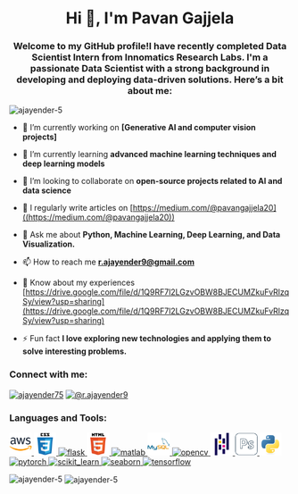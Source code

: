 <h1 align="center">Hi 👋, I'm Pavan Gajjela</h1>
<h3 align="center">Welcome to my GitHub profile!I have recently completed Data Scientist Intern from Innomatics Research Labs. I'm a passionate Data Scientist with a strong background in developing and deploying data-driven solutions. Here’s a bit about me:</h3>

<p align="left"> <img src="https://komarev.com/ghpvc/?username=ajayender-5&label=Profile%20views&color=0e75b6&style=flat" alt="ajayender-5" /> </p>

- 🔭 I’m currently working on **[Generative AI and computer vision projects]**

- 🌱 I’m currently learning **advanced machine learning techniques and deep learning models**

- 👯 I’m looking to collaborate on **open-source projects related to AI and data science**

- 📝 I regularly write articles on [https://medium.com/@pavangajjela20]((https://medium.com/@pavangajjela20))

- 💬 Ask me about **Python, Machine Learning, Deep Learning, and Data Visualization.**

- 📫 How to reach me **r.ajayender9@gmail.com**

- 📄 Know about my experiences [https://drive.google.com/file/d/1Q9RF7l2LGzvOBW8BJECUMZkuFvRlzqSy/view?usp=sharing](https://drive.google.com/file/d/1Q9RF7l2LGzvOBW8BJECUMZkuFvRlzqSy/view?usp=sharing)

- ⚡ Fun fact **I love exploring new technologies and applying them to solve interesting problems.**

<h3 align="left">Connect with me:</h3>
<p align="left">
<a href="https://www.linkedin.com/in/pavan-gajjela/" target="blank"><img align="center" src="https://raw.githubusercontent.com/rahuldkjain/github-profile-readme-generator/master/src/images/icons/Social/linked-in-alt.svg" alt="ajayender75" height="30" width="40" /></a>
<a href="https://medium.com/@pavangajjela20" target="blank"><img align="center" src="https://raw.githubusercontent.com/rahuldkjain/github-profile-readme-generator/master/src/images/icons/Social/medium.svg" alt="@r.ajayender9" height="30" width="40" /></a>
</p>

<h3 align="left">Languages and Tools:</h3>
<p align="left"> <a href="https://aws.amazon.com" target="_blank" rel="noreferrer"> <img src="https://raw.githubusercontent.com/devicons/devicon/master/icons/amazonwebservices/amazonwebservices-original-wordmark.svg" alt="aws" width="40" height="40"/> </a> <a href="https://www.w3schools.com/css/" target="_blank" rel="noreferrer"> <img src="https://raw.githubusercontent.com/devicons/devicon/master/icons/css3/css3-original-wordmark.svg" alt="css3" width="40" height="40"/> </a> <a href="https://flask.palletsprojects.com/" target="_blank" rel="noreferrer"> <img src="https://www.vectorlogo.zone/logos/pocoo_flask/pocoo_flask-icon.svg" alt="flask" width="40" height="40"/> </a> <a href="https://www.w3.org/html/" target="_blank" rel="noreferrer"> <img src="https://raw.githubusercontent.com/devicons/devicon/master/icons/html5/html5-original-wordmark.svg" alt="html5" width="40" height="40"/> </a> <a href="https://www.mathworks.com/" target="_blank" rel="noreferrer"> <img src="https://upload.wikimedia.org/wikipedia/commons/2/21/Matlab_Logo.png" alt="matlab" width="40" height="40"/> </a> <a href="https://www.mysql.com/" target="_blank" rel="noreferrer"> <img src="https://raw.githubusercontent.com/devicons/devicon/master/icons/mysql/mysql-original-wordmark.svg" alt="mysql" width="40" height="40"/> </a> <a href="https://opencv.org/" target="_blank" rel="noreferrer"> <img src="https://www.vectorlogo.zone/logos/opencv/opencv-icon.svg" alt="opencv" width="40" height="40"/> </a> <a href="https://pandas.pydata.org/" target="_blank" rel="noreferrer"> <img src="https://raw.githubusercontent.com/devicons/devicon/2ae2a900d2f041da66e950e4d48052658d850630/icons/pandas/pandas-original.svg" alt="pandas" width="40" height="40"/> </a> <a href="https://www.photoshop.com/en" target="_blank" rel="noreferrer"> <img src="https://raw.githubusercontent.com/devicons/devicon/master/icons/photoshop/photoshop-line.svg" alt="photoshop" width="40" height="40"/> </a> <a href="https://www.python.org" target="_blank" rel="noreferrer"> <img src="https://raw.githubusercontent.com/devicons/devicon/master/icons/python/python-original.svg" alt="python" width="40" height="40"/> </a> <a href="https://pytorch.org/" target="_blank" rel="noreferrer"> <img src="https://www.vectorlogo.zone/logos/pytorch/pytorch-icon.svg" alt="pytorch" width="40" height="40"/> </a> <a href="https://scikit-learn.org/" target="_blank" rel="noreferrer"> <img src="https://upload.wikimedia.org/wikipedia/commons/0/05/Scikit_learn_logo_small.svg" alt="scikit_learn" width="40" height="40"/> </a> <a href="https://seaborn.pydata.org/" target="_blank" rel="noreferrer"> <img src="https://seaborn.pydata.org/_images/logo-mark-lightbg.svg" alt="seaborn" width="40" height="40"/> </a> <a href="https://www.tensorflow.org" target="_blank" rel="noreferrer"> <img src="https://www.vectorlogo.zone/logos/tensorflow/tensorflow-icon.svg" alt="tensorflow" width="40" height="40"/> </a> </p>

<p><img align="left" src="https://github-readme-stats.vercel.app/api/top-langs?username=ajayender-5&show_icons=true&locale=en&layout=compact" alt="ajayender-5" /></p>

<p>&nbsp;<img align="center" src="https://github-readme-stats.vercel.app/api?username=ajayender-5&show_icons=true&locale=en" alt="ajayender-5" /></p>
